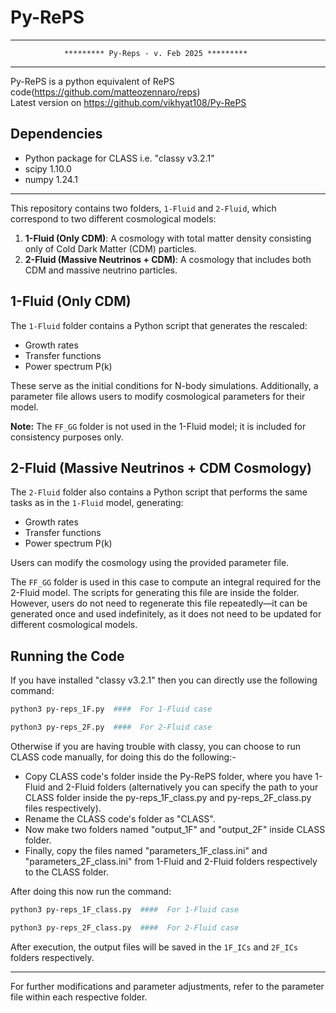 # Py-RePS  
***********************************  
                ********* Py-Reps - v. Feb 2025 *********  
***********************************
  
Py-RePS is a python equivalent of RePS code(https://github.com/matteozennaro/reps)  
Latest version on https://github.com/vikhyat108/Py-RePS  

## Dependencies  
- Python package for CLASS i.e. "classy v3.2.1"  
- scipy 1.10.0  
- numpy 1.24.1  

*****************************************

This repository contains two folders, `1-Fluid` and `2-Fluid`, which correspond to two different cosmological models:

1. **1-Fluid (Only CDM)**: A cosmology with total matter density consisting only of Cold Dark Matter (CDM) particles.
2. **2-Fluid (Massive Neutrinos + CDM)**: A cosmology that includes both CDM and massive neutrino particles.

## 1-Fluid (Only CDM)
The `1-Fluid` folder contains a Python script that generates the rescaled:
- Growth rates
- Transfer functions
- Power spectrum P(k)

These serve as the initial conditions for N-body simulations. Additionally, a parameter file allows users to modify cosmological parameters for their model.

**Note:** The `FF_GG` folder is not used in the 1-Fluid model; it is included for consistency purposes only.

## 2-Fluid (Massive Neutrinos + CDM Cosmology)
The `2-Fluid` folder also contains a Python script that performs the same tasks as in the `1-Fluid` model, generating:
- Growth rates
- Transfer functions
- Power spectrum P(k)

Users can modify the cosmology using the provided parameter file.

The `FF_GG` folder is used in this case to compute an integral required for the 2-Fluid model. The scripts for generating this file are inside the folder. However, users do not need to regenerate this file repeatedly—it can be generated once and used indefinitely, as it does not need to be updated for different cosmological models.

## Running the Code
If you have installed "classy v3.2.1" then you can directly use the following command:

```sh
python3 py-reps_1F.py  ####  For 1-Fluid case

python3 py-reps_2F.py  ####  For 2-Fluid case
```
  
  
Otherwise if you are having trouble with classy, you can choose to run CLASS code manually, for doing this do the following:-  
 - Copy CLASS code's folder inside the Py-RePS folder, where you have 1-Fluid and 2-Fluid folders (alternatively you can specify the path to your CLASS folder inside the py-reps_1F_class.py and py-reps_2F_class.py files respectively).
 - Rename the CLASS code's folder as "CLASS".
 - Now make two folders named "output_1F" and "output_2F" inside CLASS folder.  
 - Finally, copy the files named "parameters_1F_class.ini" and "parameters_2F_class.ini" from 1-Fluid and 2-Fluid folders respectively to the CLASS folder.

After doing this now run the command:

```sh
python3 py-reps_1F_class.py  ####  For 1-Fluid case

python3 py-reps_2F_class.py  ####  For 2-Fluid case

```
 



After execution, the output files will be saved in the `1F_ICs` and `2F_ICs` folders respectively.

---
For further modifications and parameter adjustments, refer to the parameter file within each respective folder.


